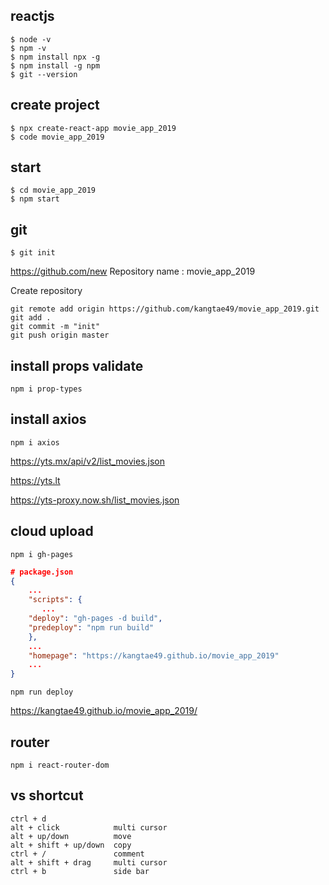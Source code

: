 reactjs
---
```
$ node -v
$ npm -v
$ npm install npx -g
$ npm install -g npm
$ git --version
```

create project
---
```
$ npx create-react-app movie_app_2019
$ code movie_app_2019
```
start
---
```
$ cd movie_app_2019
$ npm start
```

git
---
```
$ git init
```
https://github.com/new
Repository name : movie_app_2019

Create repository

```
git remote add origin https://github.com/kangtae49/movie_app_2019.git
git add .
git commit -m "init"
git push origin master
```

install props validate
---
```
npm i prop-types
```

install axios
---
```
npm i axios
```

https://yts.mx/api/v2/list_movies.json

https://yts.lt

https://yts-proxy.now.sh/list_movies.json


cloud upload
---
```
npm i gh-pages
```
``` json
# package.json
{
    ...
    "scripts": {
       ...
    "deploy": "gh-pages -d build",
    "predeploy": "npm run build"
    },
    ...
    "homepage": "https://kangtae49.github.io/movie_app_2019"
    ...
}
```

```
npm run deploy
```

https://kangtae49.github.io/movie_app_2019/


router
---
```
npm i react-router-dom
```

vs shortcut
---
```
ctrl + d
alt + click            multi cursor
alt + up/down          move
alt + shift + up/down  copy
ctrl + /               comment
alt + shift + drag     multi cursor
ctrl + b               side bar
```